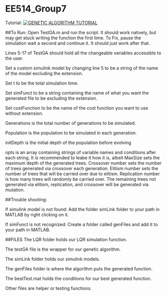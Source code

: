 # EE514_Group7
Tutorial: [![GENETIC ALGORITHM TUTORIAL](https://www.mathworks.com/responsive_image/165/120/0/0/0/cache/matlabcentral/mlc-downloads/downloads/submissions/35623/versions/5/screenshot.jpg)](https://www.youtube.com/watch?v=dQw4w9WgXcQ)

##To Run: 
Open TestGA.m and run the script. It should work natively, but may get stuck writing the function the first time. To Fix, pause the simulation wait a second and continue it. It should just work after that. 

Lines 5-17 of TestGA should hold all the changeable variables accessible to the user.

Set a custom simulink model by changing line 5 to be a string of the name of the model excluding the extension.

Set t to be the total simulation time.

Set simFunct to be a string containing the name of what you want the generated file to be excluding the extension.

Set costFunction to be the name of the cost function you want to use without extension.

Generations is the total number of generations to be simulated.

Population is the population to be simulated in each generation.

initDepth is the initial depth of the population before evolving

opts is an array containing strings of variable names and conditions after each string. It is recommended to leabe it how it is, albeit MaxSize sets the maximum depth of the generated trees. Crossover number sets the number of trees generated via crossover each generation. Elitism number sets the number of trees that will be carried over due to elitism. Replication number is how many trees will randomly be carried over. The remaining trees not generated via elitism, replication, and crossover will be generated via mutation.

##Trouble shooting: 

If simulink model is not found: Add the folder simLink folder to your path in MATLAB by right clicking on it. 

If simFunct is not recognized: Create a folder called genFiles and add it to your path in MATLAB.

##FILES
The LQR folder holds our LQR simulation function.

The testGA file is the wrapper for our genetic algorithm.

The simLink folder holds our simulink models.

The genFiles folder is where the algorithm puts the generated function.

The bestTest.mat holds the conditions for our best generated function.

Other files are helper or testing functions.